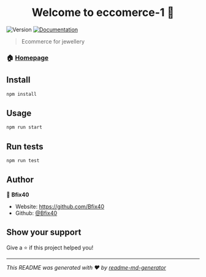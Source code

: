 <h1 align="center">Welcome to eccomerce-1 👋</h1>
<p>
  <img alt="Version" src="https://img.shields.io/badge/version-0.1.0-blue.svg?cacheSeconds=2592000" />
  <a href="https://github.com/Bfix40/E-commerce-5th-React-App" target="_blank">
    <img alt="Documentation" src="https://img.shields.io/badge/documentation-yes-brightgreen.svg" />
  </a>
</p>

> Ecommerce for jewellery

### 🏠 [Homepage](https://charming-belekoy-f39ab0.netlify.app/)

## Install

```sh
npm install
```

## Usage

```sh
npm run start
```

## Run tests

```sh
npm run test
```

## Author

👤 **Bfix40**

* Website: https://github.com/Bfix40
* Github: [@Bfix40](https://github.com/Bfix40)

## Show your support

Give a ⭐️ if this project helped you!

***
_This README was generated with ❤️ by [readme-md-generator](https://github.com/kefranabg/readme-md-generator)_